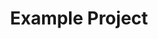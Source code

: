 ---
title: "Example Project"
github: ''
livePreviewUrl: ''
imagePath: './images/example_project.jpg'
description: "Lorem ipsum dolor sit amet, consectetur adipiscing elit, sed do eiusmod tempor incididunt ut labore et dolore magna aliqua. Ut enim ad minim veniam, quis nostrud exercitation ullamco laboris nisi ut aliquip ex ea commodo consequat. Duis aute irure dolor in reprehenderit in voluptate velit esse cillum dolore eu fugiat nulla pariatur. Excepteur sint occaecat cupidatat non proident, sunt in culpa qui officia deserunt mollit anim id est laborum."
techs:
  - Gatsby.js
  - React Hooks
  - Other Frameworks/Langauges/DB's/etc
---